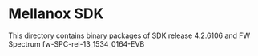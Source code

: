 Mellanox SDK
=============

This directory contains binary packages of SDK release 4.2.6106 and FW Spectrum fw-SPC-rel-13_1534_0164-EVB

